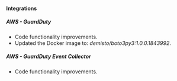 
#### Integrations

##### AWS - GuardDuty

- Code functionality improvements.
- Updated the Docker image to: *demisto/boto3py3:1.0.0.1843992*.

##### AWS - GuardDuty Event Collector

- Code functionality improvements.
